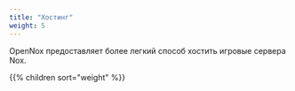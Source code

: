 ```yaml
---
title: "Хостинг"
weight: 5
---
```


OpenNox предоставляет более легкий способ хостить игровые сервера Nox.

{{% children sort="weight" %}}